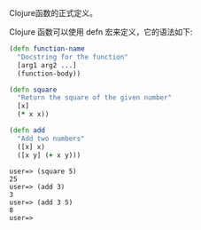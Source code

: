 Clojure函数的正式定义。

Clojure 函数可以使用 defn 宏来定义，它的语法如下:

```clojure
(defn function-name
  "Docstring for the function"
  [arg1 arg2 ...]
  (function-body))
```

```clojure
(defn square
  "Return the square of the given number"
  [x]
  (* x x))
```

```clojure
(defn add
  "Add two numbers"
  ([x] x)
  ([x y] (+ x y)))
```

```repl
user=> (square 5)
25
user=> (add 3)
3
user=> (add 3 5)
8
user=>
```
